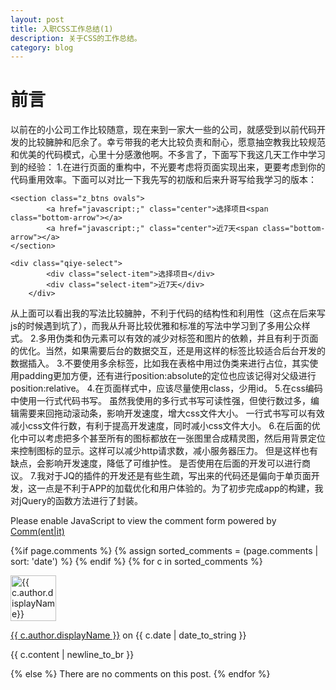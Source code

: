 ```yaml
---
layout: post
title: 入职CSS工作总结(1)
description: 关于CSS的工作总结。
category: blog
---
```

# 前言

以前在的小公司工作比较随意，现在来到一家大一些的公司，就感受到以前代码开发的比较臃肿和厄余了。幸亏带我的老大比较负责和耐心，愿意抽空教我比较规范和优美的代码模式，心里十分感激他啊。不多言了，下面写下我这几天工作中学习到的经验：
1.在进行页面的重构中，不光要考虑将页面实现出来，更要考虑到你的代码重用效率。下面可以对比一下我先写的初版和后来升哥写给我学习的版本：
```    
<section class="z_btns ovals">
        <a href="javascript:;" class="center">选择项目<span class="bottom-arrow"></a>
        <a href="javascript:;" class="center">近7天<span class="bottom-arrow"></a>
</section>
```
```
<div class="qiye-select">
		<div class="select-item">选择项目</div>
		<div class="select-item">近7天</div>
	</div>
```
从上面可以看出我的写法比较臃肿，不利于代码的结构性和利用性（这点在后来写js的时候遇到坑了），而我从升哥比较优雅和标准的写法中学习到了多用公众样式。
2.多用伪类和伪元素可以有效的减少对标签和图片的依赖，并且有利于页面的优化。当然，如果需要后台的数据交互，还是用<img>这样的标签比较适合后台开发的数据插入。
3.不要使用多余标签，比如我在表格中用过伪类来进行占位，其实使用padding更加方便，还有进行position:absolute的定位也应该记得对父级进行position:relative。
4.在页面样式中，应该尽量使用class，少用id。
5.在css编码中使用一行式代码书写。 虽然我使用的多行式书写可读性强，但使行数过多，编辑需要来回拖动滚动条，影响开发速度，增大css文件大小。 一行式书写可以有效减小css文件行数，有利于提高开发速度，同时减小css文件大小。
6.在后面的优化中可以考虑把多个甚至所有的图标都放在一张图里合成精灵图，然后用背景定位来控制图标的显示。这样可以减少http请求数，减小服务器压力。 但是这样也有缺点，会影响开发速度，降低了可维护性。 是否使用在后面的开发可以进行商议。
7.我对于JQ的插件的开发还是有些生疏，写出来的代码还是偏向于单页面开发，这一点是不利于APP的加载优化和用户体验的。为了初步完成app的构建，我对jQuery的函数方法进行了封装。


<noscript>Please enable JavaScript to view the comment form powered by <a href="https://commentit.io/">Comm(ent|it)</a></noscript>
<div id="commentit"></div>
<script type="text/javascript">
  /** CONFIGURATION VARIABLES **/
  var commentitUsername = 'ioloveuu';
  var commentitRepo = 'ioloveuu/ioloveuu.github.io';
  var commentitPath = '{{ page.path }}';

  /** DON'T EDIT FOLLOWING LINES **/
  (function() {
      var commentit = document.createElement('script');
      commentit.type = 'text/javascript';
      commentit.async = true;
      commentit.src = 'https://commentit.io/static/embed/dist/commentit.js';
      (document.getElementsByTagName('head')[0] || document.getElementsByTagName('body')[0]).appendChild(commentit);
  })();
</script>
  {%if page.comments %}
  {% assign sorted_comments = (page.comments | sort: 'date') %}
{% endif %}
{% for c in sorted_comments %}
  <div class="media">
    <div class="media-left">
      <img src="{{ c.author.picture }}" alt="{{ c.author.displayName}}" height="73" width="73">
    </div>
    <div class="media-body">
      <p class="text-muted">
        <a href="{{ c.author.url }}">{{ c.author.displayName }}</a>
        on {{ c.date | date_to_string }}
      </p>
      <p>{{ c.content | newline_to_br }}</p>
    </div>
  </div>
{% else %}
  There are no comments on this post.
{% endfor %}


